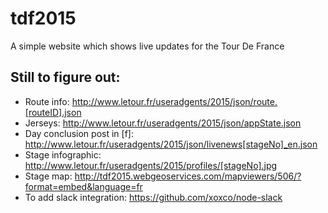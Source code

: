 # tdf2015

A simple website which shows live updates for the Tour De France

## Still to figure out:
* Route info: http://www.letour.fr/useradgents/2015/json/route.[routeID].json
* Jerseys: http://www.letour.fr/useradgents/2015/json/appState.json
* Day conclusion post in [f]: http://www.letour.fr/useradgents/2015/json/livenews[stageNo]_en.json
* Stage infographic: http://www.letour.fr/useradgents/2015/profiles/[stageNo].jpg
* Stage map: http://tdf2015.webgeoservices.com/mapviewers/506/?format=embed&language=fr
* To add slack integration: https://github.com/xoxco/node-slack